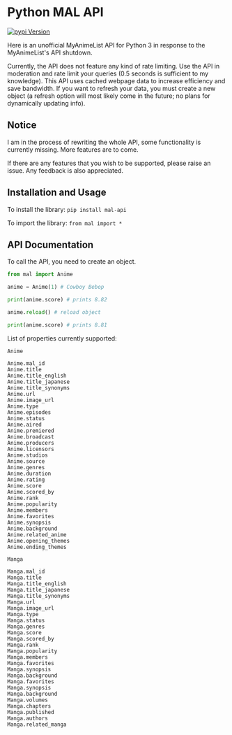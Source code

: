 # Python MAL API

[![pypi Version](https://img.shields.io/pypi/v/mal-api.svg?color=informational)](https://pypi.org/project/mal-api/)

Here is an unofficial MyAnimeList API for Python 3 in response to the MyAnimeList's API shutdown.

Currently, the API does not feature any kind of rate limiting. Use the API in moderation and rate limit your queries (0.5 seconds is sufficient to my knowledge). This API uses cached webpage data to increase efficiency and save bandwidth. If you want to refresh your data, you must create a new object (a refresh option will most likely come in the future; no plans for dynamically updating info).

## Notice

I am in the process of rewriting the whole API, some functionality is currently missing. More features are to come.

If there are any features that you wish to be supported, please raise an issue. Any feedback is also appreciated.

## Installation and Usage

To install the library: `pip install mal-api`

To import the library: `from mal import *`

## API Documentation

To call the API, you need to create an object.

```python
from mal import Anime

anime = Anime(1) # Cowboy Bebop

print(anime.score) # prints 8.82

anime.reload() # reload object

print(anime.score) # prints 8.81
```

List of properties currently supported:
```
Anime

Anime.mal_id
Anime.title
Anime.title_english
Anime.title_japanese
Anime.title_synonyms
Anime.url
Anime.image_url
Anime.type
Anime.episodes
Anime.status
Anime.aired
Anime.premiered
Anime.broadcast
Anime.producers
Anime.licensors
Anime.studios
Anime.source
Anime.genres
Anime.duration
Anime.rating
Anime.score
Anime.scored_by
Anime.rank
Anime.popularity
Anime.members
Anime.favorites
Anime.synopsis
Anime.background
Anime.related_anime
Anime.opening_themes
Anime.ending_themes
```
```
Manga

Manga.mal_id
Manga.title
Manga.title_english
Manga.title_japanese
Manga.title_synonyms
Manga.url
Manga.image_url
Manga.type
Manga.status
Manga.genres
Manga.score
Manga.scored_by
Manga.rank
Manga.popularity
Manga.members
Manga.favorites
Manga.synopsis
Manga.background
Manga.favorites
Manga.synopsis
Manga.background
Manga.volumes
Manga.chapters
Manga.published
Manga.authors
Manga.related_manga
```
